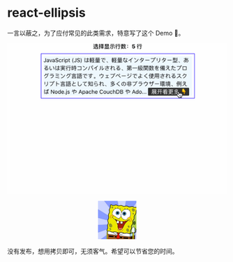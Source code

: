 # react-ellipsis

一言以蔽之，为了应付常见的此类需求，特意写了这个 Demo 🤣。

<img src="./images/elli-intro.gif" />

<p align="center">
  <img width="88" src="./images/elli.png" />
</p>

没有发布，想用拷贝即可，无须客气。希望可以节省您的时间。
